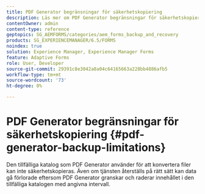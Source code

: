 ```yaml
---
title: PDF Generator begränsningar för säkerhetskopiering
description: Läs mer om PDF Generator begränsningar för säkerhetskopiering. Den temporära katalog som PDF Generator använder kan inte säkerhetskopieras eftersom den raderar innehållet i angivna intervall.
contentOwner: admin
content-type: reference
geptopics: SG_AEMFORMS/categories/aem_forms_backup_and_recovery
products: SG_EXPERIENCEMANAGER/6.5/FORMS
noindex: true
solution: Experience Manager, Experience Manager Forms
feature: Adaptive Forms
role: User, Developer
source-git-commit: 29391c8e3042a8a04c64165663a228bb4886afb5
workflow-type: tm+mt
source-wordcount: '73'
ht-degree: 0%

---
```


# PDF Generator begränsningar för säkerhetskopiering {#pdf-generator-backup-limitations}

Den tillfälliga katalog som PDF Generator använder för att konvertera filer kan inte säkerhetskopieras. Även om tjänsten återställs på rätt sätt kan data gå förlorade eftersom PDF Generator granskar och raderar innehållet i den tillfälliga katalogen med angivna intervall.
